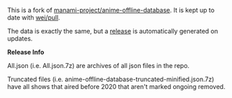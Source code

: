 This is a fork of [manami-project/anime-offline-database](https://github.com/manami-project/anime-offline-database). It is kept up to date with [wei/pull](https://github.com/wei/pull).


The data is exactly the same, but a [release](https://github.com/nightshadow92/anime-offline-database/releases/latest) is automatically generated on updates.

**Release Info**

All.json (i.e. All.json.7z) are archives of all json files in the repo.

Truncated files (i.e. anime-offline-database-truncated-minified.json.7z) have all shows that aired before 2020 that aren't marked ongoing removed.
